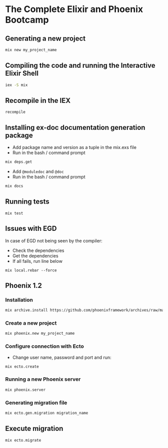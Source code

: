 # The Complete Elixir and Phoenix Bootcamp
## Generating a new project
```bash
mix new my_project_name
```

## Compiling the code and running the Interactive Elixir Shell
```bash
iex -S mix
```

## Recompile in the IEX
```iex
recompile
```
## Installing ex-doc documentation generation package
- Add package name and version as a tuple in the mix.exs file
- Run in the bash / command prompt
```bash
mix deps.get
```
- Add `@moduledoc` and `@doc`
- Run in the bash / command prompt
```bash
mix docs
```

## Running tests
```iex
mix test
```

## Issues with EGD
In case of EGD not being seen by the compiler:
- Check the dependencies
- Get the dependencies
- If all fails, run line below
```
mix local.rebar --force
```

## Phoenix 1.2
### Installation
```bash
mix archive.install https://github.com/phoenixframework/archives/raw/master/phoenix_new-1.2.5.ez
```

### Create a new project
```bash
mix phoenix.new my_project_name
```
### Configure connection with Ecto
- Change user name, password and port and run:
```bash
mix ecto.create
```

### Running a new Phoenix server
```bash
mix phoenix.server
```

### Generating migration file
```bash
mix ecto.gen.migration migration_name
```

## Execute migration
```bash
mix ecto.migrate
```